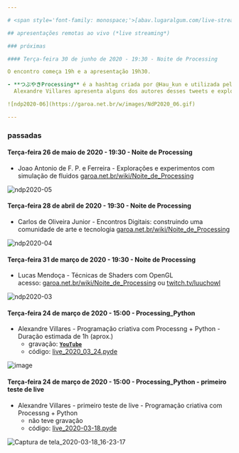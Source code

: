 ```yaml
---

# <span style='font-family: monospace;'>[abav.lugaralgum.com/live-streaming](https://abav.lugaralgum.com/live-streaming)</span>

## apresentações remotas ao vivo (*live streaming*)

### próximas

#### Terça-feira 30 de junho de 2020 - 19:30 - Noite de Processing

O encontro começa 19h e a apresentação 19h30.

- **つぶやきProcessing** é a hashtag criada por @Hau_kun e utilizada pela comunidade japonesa de programação criativa, reunindo no Twitter sketches cujo código cabe em apenas um tweet.
  Alexandre Villares apresenta alguns dos autores desses tweets e explorar com os participanres o código de alguns deles. [garoa.net.br/wiki/Noite_de_Processing](https://garoa.net.br/wiki/Noite_de_Processing)

![ndp2020-06](https://garoa.net.br/w/images/NdP2020_06.gif)

---
```


### passadas

#### Terça-feira 26 de maio de 2020 - 19:30 - Noite de Processing

- Joao Antonio de F. P. e Ferreira - Explorações e experimentos com simulação de fluidos [garoa.net.br/wiki/Noite_de_Processing](https://garoa.net.br/wiki/Noite_de_Processing)

![ndp2020-05](https://garoa.net.br/w/images/NdP05-2020.png)


#### Terça-feira 28 de abril de 2020 - 19:30 - Noite de Processing

- Carlos de Oliveira Junior - Encontros Digitais: construindo uma comunidade de arte e tecnologia [garoa.net.br/wiki/Noite_de_Processing](https://garoa.net.br/wiki/Noite_de_Processing)

![ndp2020-04](https://garoa.net.br/w/images/NdP04-2020.png)


#### Terça-feira 31 de março de 2020 - 19:30 - Noite de Processing

- Lucas Mendoça - Técnicas de Shaders com OpenGL<br>acesso: [garoa.net.br/wiki/Noite_de_Processing](https://garoa.net.br/wiki/Noite_de_Processing) ou [twitch.tv/luuchowl](https://www.twitch.tv/luuchowl)

![ndp2020-03](https://user-images.githubusercontent.com/3694604/77477760-bc8d4e80-6e14-11ea-8eca-1509b22f2ed2.png)


#### Terça-feira 24 de março de 2020 - 15:00 - Processing_Python

- Alexandre Villares - Programação criativa com Processng + Python - Duração estimada de 1h (aprox.)
  - gravação: **[`YouTube`](https://youtu.be/-kROsOpXxS0)**
  - código: [live_2020_03_24.pyde](https://gist.github.com/villares/1dcabd2587066474a977547812679fd5)

![image](https://user-images.githubusercontent.com/3694604/77466157-c2c5ff80-6e01-11ea-950e-0c19da876b82.png)

#### Terça-feira 24 de março de 2020 - 15:00 - Processing_Python - primeiro teste de live

- Alexandre Villares - primeiro teste de live - Programação criativa com Processng + Python
    - não teve gravação
    - código: [live_2020-03-18.pyde](https://gist.github.com/villares/229bae8e9b3db9431865eb278af594e2)
    

![Captura de tela_2020-03-18_16-23-17](https://user-images.githubusercontent.com/3694604/76999475-96683a00-694e-11ea-88d7-51de75ab6f95.png)


